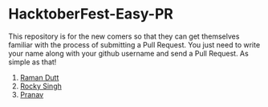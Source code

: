 # HacktoberFest-Easy-PR

This repository is for the new comers so that they can get themselves familiar with the process of submitting a Pull Request.
You just need to write your name along with your github username and send a Pull Request. As simple as that!

1. [Raman Dutt](https://github.com/Raman1121)
2. [Rocky Singh](https://github.com/Rocky-Singh)
3. [Pranav](https://github.com/pmathur98)
